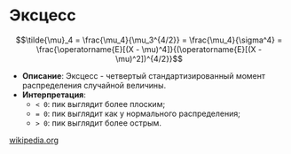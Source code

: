 # Эксцесс

$$\tilde{\mu}_4 = \frac{\mu_4}{\mu_3^{4/2}} = \frac{\mu_4}{\sigma^4} = \frac{\operatorname{E}[(X - \mu)^4]}{(\operatorname{E}[(X - \mu)^2])^{4/2}}$$

* **Описание**: Эксцесс - четвертый стандартизированный момент распределения случайной величины.
* **Интерпретация**:
    * `< 0`: пик выглядит более плоским;
    * `= 0`: пик выглядит как у нормального распределения;
    * `> 0`: пик выглядит более острым.

[wikipedia.org](https://ru.wikipedia.org/wiki/%D0%9A%D0%BE%D1%8D%D1%84%D1%84%D0%B8%D1%86%D0%B8%D0%B5%D0%BD%D1%82_%D1%8D%D0%BA%D1%81%D1%86%D0%B5%D1%81%D1%81%D0%B0)
